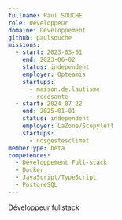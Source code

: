 ```yaml
---
fullname: Paul SOUCHE
role: Développeur
domaine: Développement
github: paulsouche
missions:
  - start: 2023-03-01
    end: 2023-06-02
    status: independent
    employer: Opteamis
    startups:
      - maison.de.lautisme
      - recosante
  - start: 2024-07-22
    end: 2025-01-01
    status: independent
    employer: LaZone/Scopyleft
    startups:
      - nosgestesclimat
memberType: beta
competences:
  - Développement Full-stack
  - Docker
  - JavaScript/TypeScript
  - PostgreSQL
---
```

Développeur fullstack
